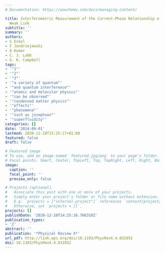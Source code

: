 ```yaml
---
# Documentation: https://wowchemy.com/docs/managing-content/

title: Interferometric Measurement of the Current-Phase Relationship of a Superfluid
  Weak Link
subtitle: ''
summary: ''
authors:
- S Eckel
- F Jendrzejewski
- A Kumar
- C. J. Lobb
- G. K. Campbell
tags:
- '"1"'
- '"2"'
- '"3"'
- '"a variety of quantum"'
- '"and quantum interference"'
- '"atomic and molecular physics"'
- '"can be observed"'
- '"condensed matter physics"'
- '"effects"'
- '"phenomena"'
- '"such as josephson"'
- '"superfluidity"'
categories: []
date: '2014-09-01'
lastmod: 2020-12-28T15:25:17+01:00
featured: false
draft: false

# Featured image
# To use, add an image named `featured.jpg/png` to your page's folder.
# Focal points: Smart, Center, TopLeft, Top, TopRight, Left, Right, BottomLeft, Bottom, BottomRight.
image:
  caption: ''
  focal_point: ''
  preview_only: false

# Projects (optional).
#   Associate this post with one or more of your projects.
#   Simply enter your project's folder or file name without extension.
#   E.g. `projects = ["internal-project"]` references `content/project/deep-learning/index.md`.
#   Otherwise, set `projects = []`.
projects: []
publishDate: '2020-12-28T14:25:16.766310Z'
publication_types:
- '2'
abstract: ''
publication: '*Physical Review X*'
url_pdf: http://link.aps.org/doi/10.1103/PhysRevX.4.031052
doi: 10.1103/PhysRevX.4.031052
---
```

